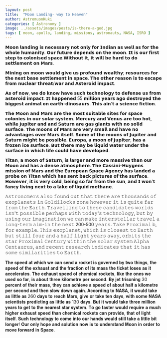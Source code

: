 ```yaml
---
layout: post
title:  "Moon Landing- way to Heaven"
author: AstromuonKuki
categories: [ Astronomy ]
image: ../assets/images/posts/is-there-a-god.jpg
tags: [ moon, apollo, landing, missions, astronauts, NASA, ISRO ]
---
```


𝗠𝗼𝗼𝗻 𝗹𝗮𝗻𝗱𝗶𝗻𝗴 𝗶𝘀 𝗻𝗲𝗰𝗲𝘀𝘀𝗮𝗿𝘆 𝗻𝗼𝘁 𝗼𝗻𝗹𝘆 𝗳𝗼𝗿 𝗜𝗻𝗱𝗶𝗮𝗻 𝗮𝘀 𝘄𝗲𝗹𝗹 𝗮𝘀 𝗳𝗼𝗿 𝘁𝗵𝗲 𝘄𝗵𝗼𝗹𝗲 𝗵𝘂𝗺𝗮𝗻𝗶𝘁𝘆. 𝗢𝘂𝗿 𝗳𝘂𝘁𝘂𝗿𝗲 𝗱𝗲𝗽𝗲𝗻𝗱𝘀 𝗼𝗻 𝘁𝗵𝗲 𝗺𝗼𝗼𝗻. 𝗜𝘁 𝗶𝘀 𝗼𝘂𝗿 𝗳𝗶𝗿𝘀𝘁 𝘀𝘁𝗲𝗽 𝘁𝗼 𝗰𝗼𝗹𝗼𝗻𝗶𝘀𝗲𝗱 𝘀𝗽𝗮𝗰𝗲.𝗪𝗶𝘁𝗵𝗼𝘂𝘁 𝗶𝘁, 𝗶𝘁 𝘄𝗶𝗹𝗹 𝗯𝗲 𝗵𝗮𝗿𝗱 𝘁𝗼 𝗱𝗼 𝘀𝗲𝘁𝘁𝗹𝗲𝗺𝗲𝗻𝘁 𝗼𝗻 𝗠𝗮𝗿𝘀.

𝗠𝗶𝗻𝗶𝗻𝗴 𝗼𝗻 𝗺𝗼𝗼𝗻 𝘄𝗼𝘂𝗹𝗱 𝗴𝗶𝘃𝗲 𝘂𝘀 𝗽𝗿𝗼𝗳𝗼𝘂𝗻𝗱 𝘄𝗲𝗮𝗹𝘁𝗵𝘆; 𝗿𝗲𝘀𝗼𝘂𝗿𝗰𝗲𝘀 𝗳𝗼𝗿 𝘁𝗵𝗲 𝗻𝗲𝘅𝘁 𝗯𝗮𝘀𝗲 𝘀𝗲𝘁𝘁𝗹𝗲𝗺𝗲𝗻𝘁 𝗶𝗻 𝘀𝗽𝗮𝗰𝗲. 𝗧𝗵𝗲 𝗼𝘁𝗵𝗲𝗿 𝗿𝗲𝗮𝘀𝗼𝗻 𝗶𝘀 𝘁𝗼 𝗲𝘀𝗰𝗮𝗽𝗲 𝗳𝗿𝗼𝗺 𝗻𝘂𝗰𝗹𝗲𝗮𝗿 𝘁𝗵𝗿𝗲𝗮𝘁/𝘄𝗮𝗿 𝗮𝗻𝗱 𝗔𝘀𝘁𝗲𝗿𝗼𝗶𝗱 𝗶𝗺𝗽𝗮𝗰𝘁.

𝗔𝘀 𝗼𝗳 𝗻𝗼𝘄, 𝘄𝗲 𝗱𝗼 𝗸𝗻𝗼𝘄 𝗵𝗮𝘃𝗲 𝘀𝘂𝗰𝗵 𝘁𝗲𝗰𝗵𝗻𝗼𝗹𝗼𝗴𝘆 𝘁𝗼 𝗱𝗲𝗳𝗲𝗻𝘀𝗲 𝘂𝘀 𝗳𝗿𝗼𝗺 𝗮𝘀𝘁𝗲𝗿𝗼𝗶𝗱 𝗶𝗺𝗽𝗮𝗰𝘁. 𝗜𝘁 𝗵𝗮𝗽𝗽𝗲𝗻𝗲𝗱 55 𝗺𝗶𝗹𝗹𝗶𝗼𝗻 𝘆𝗲𝗮𝗿𝘀 𝗮𝗴𝗼 𝗱𝗲𝘀𝘁𝗿𝗼𝘆𝗲𝗱 𝘁𝗵𝗲 𝗯𝗶𝗴𝗴𝗲𝘀𝘁 𝗮𝗻𝗶𝗺𝗮𝗹 𝗼𝗻 𝗲𝗮𝗿𝘁𝗵-𝗱𝗶𝗻𝗼𝘀𝗮𝘂𝗿𝘀. 𝗧𝗵𝗶𝘀 𝗮𝗶𝗻'𝘁 𝗮 𝘀𝗰𝗶𝗲𝗻𝗰𝗲 𝗳𝗶𝗰𝘁𝗶𝗼𝗻.

𝗧𝗵𝗲 𝗠𝗼𝗼𝗻 𝗮𝗻𝗱 𝗠𝗮𝗿𝘀 𝗮𝗿𝗲 𝘁𝗵𝗲 𝗺𝗼𝘀𝘁 𝘀𝘂𝗶𝘁𝗮𝗯𝗹𝗲 𝘀𝗶𝘁𝗲𝘀 𝗳𝗼𝗿 𝘀𝗽𝗮𝗰𝗲 𝗰𝗼𝗹𝗼𝗻𝗶𝗲𝘀 𝗶𝗻 𝗼𝘂𝗿 𝘀𝗼𝗹𝗮𝗿 𝘀𝘆𝘀𝘁𝗲𝗺. 𝗠𝗲𝗿𝗰𝘂𝗿𝘆 𝗮𝗻𝗱 𝗩𝗲𝗻𝘂𝘀 𝗮𝗿𝗲 𝘁𝗼𝗼 𝗵𝗼𝘁, 𝘄𝗵𝗶𝗹𝗲 𝗝𝘂𝗽𝗶𝘁𝗲𝗿 𝗮𝗻𝗱 𝗮𝗻𝗱 𝗦𝗮𝘁𝘂𝗿𝗻 𝗮𝗿𝗲 𝗴𝗮𝘀 𝗴𝗶𝗮𝗻𝘁𝘀 𝘄𝗶𝘁𝗵 𝗻𝗼 𝘀𝗼𝗹𝗶𝗱 𝘀𝘂𝗿𝗳𝗮𝗰𝗲. 𝗧𝗵𝗲 𝗺𝗼𝗼𝗻𝘀 𝗼𝗳 𝗠𝗮𝗿𝘀 𝗮𝗿𝗲 𝘃𝗲𝗿𝘆 𝘀𝗺𝗮𝗹𝗹 𝗮𝗻𝗱 𝗵𝗮𝘃𝗲 𝗻𝗼 𝗮𝗱𝘃𝗮𝗻𝘁𝗮𝗴𝗲𝘀 𝗼𝘃𝗲𝗿 𝗠𝗮𝗿𝘀 𝗶𝘁𝘀𝗲𝗹𝗳. 𝗦𝗼𝗺𝗲 𝗼𝗳 𝘁𝗵𝗲 𝗺𝗼𝗼𝗻𝘀 𝗼𝗳 𝗝𝘂𝗽𝗶𝘁𝗲𝗿 𝗮𝗻𝗱 𝗦𝗮𝘁𝘂𝗿𝗻 𝗺𝗶𝗴𝗵𝘁 𝗯𝗲 𝗽𝗼𝘀𝘀𝗶𝗯𝗹𝗲. 𝗘𝘂𝗿𝗼𝗽𝗮, 𝗮 𝗺𝗼𝗼𝗻 𝗼𝗳 𝗝𝘂𝗽𝗶𝘁𝗲𝗿, 𝗵𝗮𝘀 𝗮 𝗳𝗿𝗼𝘇𝗲𝗻 𝗶𝗰𝗲 𝘀𝘂𝗿𝗳𝗮𝗰𝗲. 𝗕𝘂𝘁 𝘁𝗵𝗲𝗿𝗲 𝗺𝗮𝘆 𝗯𝗲 𝗹𝗶𝗾𝘂𝗶𝗱 𝘄𝗮𝘁𝗲𝗿 𝘂𝗻𝗱𝗲𝗿 𝘁𝗵𝗲 𝘀𝘂𝗿𝗳𝗮𝗰𝗲 𝗶𝗻 𝘄𝗵𝗶𝗰𝗵 𝗹𝗶𝗳𝗲 𝗰𝗼𝘂𝗹𝗱 𝗵𝗮𝘃𝗲 𝗱𝗲𝘃𝗲𝗹𝗼𝗽𝗲𝗱.

𝗧𝗶𝘁𝗮𝗻, 𝗮 𝗺𝗼𝗼𝗻 𝗼𝗳 𝗦𝗮𝘁𝘂𝗿𝗻, 𝗶𝘀 𝗹𝗮𝗿𝗴𝗲𝗿 𝗮𝗻𝗱 𝗺𝗼𝗿𝗲 𝗺𝗮𝘀𝘀𝗶𝘃𝗲 𝘁𝗵𝗮𝗻 𝗼𝘂𝗿 𝗠𝗼𝗼𝗻 𝗮𝗻𝗱 𝗵𝗮𝘀 𝗮 𝗱𝗲𝗻𝘀𝗲 𝗮𝘁𝗺𝗼𝘀𝗽𝗵𝗲𝗿𝗲. 𝗧𝗵𝗲 𝗖𝗮𝘀𝘀𝗶𝗻𝗶-𝗛𝘂𝘆𝗴𝗲𝗻𝘀 𝗺𝗶𝘀𝘀𝗶𝗼𝗻 𝗼𝗳 𝗠𝗮𝗿𝘀 𝗮𝗻𝗱 𝘁𝗵𝗲 𝗘𝘂𝗿𝗼𝗽𝗲𝗮𝗻 𝗦𝗽𝗮𝗰𝗲 𝗔𝗴𝗲𝗻𝗰𝘆 𝗵𝗮𝘀 𝗹𝗮𝗻𝗱𝗲𝗱 𝗮 𝗽𝗿𝗼𝗯𝗲 𝗼𝗻 𝗧𝗶𝘁𝗮𝗻 𝘄𝗵𝗶𝗰𝗵 𝗵𝗮𝘀 𝘀𝗲𝗻𝘁 𝗯𝗮𝗰𝗸 𝗽𝗶𝗰𝘁𝘂𝗿𝗲𝘀 𝗼𝗳 𝘁𝗵𝗲 𝘀𝘂𝗿𝗳𝗮𝗰𝗲. 𝗛𝗼𝘄𝗲𝘃𝗲𝗿, 𝗶𝘁 𝗶𝘀 𝘃𝗲𝗿𝘆 𝗰𝗼𝗹𝗱, 𝗯𝗲𝗶𝗻𝗴 𝘀𝗼 𝗳𝗮𝗿 𝗳𝗿𝗼𝗺 𝘁𝗵𝗲 𝘀𝘂𝗻, 𝗮𝗻𝗱 𝗜 𝘄𝗼𝗻'𝘁 𝗳𝗮𝗻𝗰𝘆 𝗹𝗶𝘃𝗶𝗻𝗴 𝗻𝗲𝘅𝘁 𝘁𝗼 𝗮 𝗹𝗮𝗸𝗲 𝗼𝗳 𝗹𝗶𝗾𝘂𝗶𝗱 𝗺𝗲𝘁𝗵𝗮𝗻𝗲.

𝙰𝚜𝚝𝚛𝚘𝚗𝚘𝚖𝚎𝚛𝚜 𝚊𝚕𝚜𝚘 𝚏𝚘𝚞𝚗𝚍 𝚘𝚞𝚝 𝚝𝚑𝚊𝚝 𝚝𝚑𝚎𝚛𝚎 𝚊𝚛𝚎 𝚝𝚑𝚘𝚞𝚜𝚊𝚗𝚍𝚜 𝚘𝚏 𝚎𝚡𝚘𝚙𝚕𝚊𝚗𝚎𝚝𝚜 𝚒𝚗 𝙶𝚘𝚕𝚍𝚒𝚕𝚘𝚌𝚔𝚜 𝚣𝚘𝚗𝚎 𝚑𝚘𝚠𝚎𝚟𝚎𝚛 𝚒𝚝 𝚒𝚜 𝚚𝚞𝚒𝚝𝚎 𝚏𝚊𝚛 𝚏𝚛𝚘𝚖 𝚝𝚑𝚎 𝙴𝚊𝚛𝚝𝚑. 𝚃𝚛𝚊𝚟𝚎𝚕𝚕𝚒𝚗𝚐 𝚝𝚘 𝚝𝚑𝚎𝚜𝚎 𝚌𝚊𝚗𝚍𝚒𝚍𝚊𝚝𝚎𝚜 𝚠𝚘𝚛𝚕𝚍𝚜 𝚒𝚜𝚗'𝚝 𝚙𝚘𝚜𝚜𝚒𝚋𝚕𝚎 𝚙𝚎𝚛𝚑𝚊𝚙𝚜 𝚠𝚒𝚝𝚑 𝚝𝚘𝚍𝚊𝚢'𝚜 𝚝𝚎𝚌𝚑𝚗𝚘𝚕𝚘𝚐𝚢, 𝚋𝚞𝚝 𝚋𝚢 𝚞𝚜𝚒𝚗𝚐 𝚘𝚞𝚛 𝚒𝚖𝚊𝚐𝚒𝚗𝚊𝚝𝚒𝚘𝚗 𝚠𝚎 𝚌𝚊𝚗 𝚖𝚊𝚔𝚎 𝚒𝚗𝚝𝚎𝚛𝚜𝚝𝚎𝚕𝚕𝚊𝚛 𝚝𝚛𝚊𝚟𝚎𝚕 𝚊 𝚕𝚘𝚗𝚐-𝚝𝚎𝚛𝚖 𝚊𝚒𝚖-𝚒𝚗 𝚝𝚑𝚎 𝚗𝚎𝚡𝚝 200-500 𝚢𝚎𝚊𝚛𝚜. 𝚃𝚊𝚔𝚎 𝙿𝚛𝚘𝚡𝚒𝚖𝚊𝚕 𝚋, 𝚏𝚘𝚛 𝚎𝚡𝚊𝚖𝚙𝚕𝚎. 𝚃𝚑𝚒𝚜 𝚎𝚡𝚘𝚙𝚕𝚊𝚗𝚎𝚝, 𝚠𝚑𝚒𝚌𝚑 𝚒𝚜 𝚌𝚕𝚘𝚜𝚎𝚜𝚝 𝚝𝚘 𝙴𝚊𝚛𝚝𝚑 𝚋𝚞𝚝 𝚜𝚝𝚒𝚕𝚕 𝚏𝚘𝚞𝚛 𝚊𝚗𝚍 𝚊 𝚑𝚊𝚕𝚏 𝚕𝚒𝚐𝚑𝚝 𝚢𝚎𝚊𝚛𝚜 𝚊𝚠𝚊𝚢, 𝚘𝚛𝚋𝚒𝚝𝚜 𝚝𝚑𝚎 𝚜𝚝𝚊𝚛 𝙿𝚛𝚘𝚡𝚒𝚖𝚊𝚕 𝙲𝚎𝚗𝚝𝚞𝚛𝚢 𝚠𝚒𝚝𝚑𝚒𝚗 𝚝𝚑𝚎 𝚜𝚘𝚕𝚊𝚛 𝚜𝚢𝚜𝚝𝚎𝚖 𝙰𝚕𝚙𝚑𝚊 𝙲𝚎𝚗𝚝𝚊𝚞𝚛𝚞𝚜, 𝚊𝚗𝚍 𝚛𝚎𝚌𝚎𝚗𝚝 𝚛𝚎𝚜𝚎𝚊𝚛𝚌𝚑 𝚒𝚗𝚍𝚒𝚌𝚊𝚝𝚎𝚜 𝚝𝚑𝚊𝚝 𝚒𝚝 𝚑𝚊𝚜 𝚜𝚘𝚖𝚎 𝚜𝚒𝚖𝚒𝚕𝚊𝚛𝚒𝚝𝚒𝚎𝚜 𝚝𝚘 𝙴𝚊𝚛𝚝𝚑.

𝐓𝐡𝐞 𝐬𝐩𝐞𝐞𝐝 𝐚𝐭 𝐰𝐡𝐢𝐜𝐡 𝐰𝐞 𝐜𝐚𝐧 𝐬𝐞𝐧𝐝 𝐚 𝐫𝐨𝐜𝐤𝐞𝐭 𝐢𝐬 𝐠𝐨𝐯𝐞𝐫𝐧𝐞𝐝 𝐛𝐲 𝐭𝐰𝐨 𝐭𝐡𝐢𝐧𝐠𝐬, 𝐭𝐡𝐞 𝐬𝐩𝐞𝐞𝐝 𝐨𝐟 𝐭𝐡𝐞 𝐞𝐱𝐡𝐚𝐮𝐬𝐭 𝐚𝐧𝐝 𝐭𝐡𝐞 𝐟𝐫𝐚𝐜𝐭𝐢𝐨𝐧 𝐨𝐟 𝐢𝐭𝐬 𝐦𝐚𝐬𝐬 𝐭𝐡𝐞 𝐭𝐢𝐜𝐤𝐞𝐭 𝐥𝐨𝐬𝐞𝐬 𝐚𝐬 𝐢𝐭 𝐚𝐜𝐜𝐞𝐥𝐞𝐫𝐚𝐭𝐞𝐬. 𝐓𝐡𝐞 𝐞𝐱𝐡𝐚𝐮𝐬𝐭 𝐬𝐩𝐞𝐞𝐝 𝐨𝐟 𝐜𝐡𝐞𝐦𝐢𝐜𝐚𝐥 𝐫𝐨𝐜𝐤𝐞𝐭𝐬, 𝐥𝐢𝐤𝐞 𝐭𝐡𝐞 𝐨𝐧𝐞𝐬 𝐰𝐞 𝐮𝐬𝐞𝐝 𝐬𝐨 𝐟𝐚𝐫, 𝐢𝐬 𝐚𝐛𝐨𝐮𝐭 𝐭𝐡𝐫𝐞𝐞 𝐤𝐢𝐥𝐨𝐦𝐞𝐭𝐫𝐞 𝐩𝐞𝐫 𝐬𝐞𝐜𝐨𝐧𝐝. 𝐁𝐲 𝐣𝐞𝐭 𝐭𝐫𝐢𝐬𝐨𝐧𝐢𝐧𝐠 30 𝐩𝐞𝐫𝐜𝐞𝐧𝐭 𝐨𝐟 𝐭𝐡𝐞𝐢𝐫 𝐦𝐚𝐬𝐬, 𝐭𝐡𝐞𝐲 𝐜𝐚𝐧 𝐚𝐜𝐡𝐢𝐞𝐯𝐞 𝐚 𝐬𝐩𝐞𝐞𝐝 𝐨𝐟 𝐚𝐛𝐨𝐮𝐭 𝐡𝐚𝐥𝐟 𝐚 𝐤𝐢𝐥𝐨𝐦𝐞𝐭𝐫𝐞 𝐩𝐞𝐫 𝐬𝐞𝐜𝐨𝐧𝐝 𝐚𝐧𝐝 𝐭𝐡𝐞𝐧 𝐬𝐥𝐨𝐰 𝐝𝐨𝐰𝐧 𝐚𝐠𝐚𝐢𝐧. 𝐀𝐜𝐜𝐨𝐫𝐝𝐢𝐧𝐠 𝐭𝐨 𝐍𝐀𝐒𝐀, 𝐢𝐭 𝐰𝐨𝐮𝐥𝐝 𝐭𝐚𝐤𝐞 𝐚𝐬 𝐥𝐢𝐭𝐭𝐥𝐞 𝐚𝐬 260 𝐝𝐚𝐲𝐬 𝐭𝐨 𝐫𝐞𝐚𝐜𝐡 𝐌𝐚𝐫𝐬, 𝐠𝐢𝐯𝐞 𝐨𝐫 𝐭𝐚𝐤𝐞 𝐭𝐞𝐧 𝐝𝐚𝐲𝐬, 𝐰𝐢𝐭𝐡 𝐬𝐨𝐦𝐞 𝐍𝐀𝐒𝐀 𝐬𝐜𝐢𝐞𝐧𝐭𝐢𝐬𝐭𝐬 𝐩𝐫𝐞𝐝𝐢𝐜𝐭𝐢𝐧𝐠 𝐚𝐬 𝐥𝐢𝐭𝐭𝐥𝐞 𝐚𝐬 130 𝐝𝐚𝐲𝐬. 𝐁𝐮𝐭 𝐢𝐭 𝐰𝐨𝐮𝐥𝐝 𝐭𝐚𝐤𝐞 𝐭𝐡𝐫𝐞𝐞 𝐦𝐢𝐥𝐥𝐢𝐨𝐧 𝐲𝐞𝐚𝐫𝐬 𝐭𝐨 𝐠𝐞𝐭 𝐭𝐨 𝐭𝐡𝐞 𝐧𝐞𝐚𝐫𝐞𝐬𝐭 𝐬𝐭𝐚𝐫 𝐬𝐲𝐬𝐭𝐞𝐦. 𝐓𝐨 𝐠𝐨 𝐟𝐚𝐬𝐭𝐞𝐫 𝐰𝐨𝐮𝐥𝐝 𝐫𝐞𝐪𝐮𝐢𝐫𝐞 𝐚 𝐦𝐮𝐜𝐡 𝐡𝐢𝐠𝐡𝐞𝐫 𝐞𝐱𝐡𝐚𝐮𝐬𝐭 𝐬𝐩𝐞𝐞𝐝 𝐭𝐡𝐚𝐧 𝐜𝐡𝐞𝐦𝐢𝐜𝐚𝐥 𝐫𝐨𝐜𝐤𝐞𝐭𝐬 𝐜𝐚𝐧 𝐩𝐫𝐨𝐯𝐢𝐝𝐞, 𝐭𝐡𝐚𝐭 𝐨𝐟 𝐥𝐢𝐠𝐡𝐭 𝐢𝐭𝐬𝐞𝐥𝐟. 𝐒𝐮𝐜𝐡 𝐭𝐞𝐜𝐡𝐧𝐨𝐥𝐨𝐠𝐲 𝐭𝐨 𝐜𝐨𝐦𝐞 𝐢𝐧𝐭𝐨 𝐨𝐮𝐫 𝐡𝐚𝐧𝐝𝐬 𝐰𝐨𝐮𝐥𝐝 𝐬𝐭𝐢𝐥𝐥 𝐭𝐚𝐤𝐞 𝐚 𝐥𝐢𝐭𝐭𝐥𝐞 𝐛𝐢𝐭 𝐥𝐨𝐧𝐠𝐞𝐫! 𝐎𝐮𝐫 𝐨𝐧𝐥𝐲 𝐡𝐨𝐩𝐞 𝐚𝐧𝐝 𝐬𝐨𝐥𝐮𝐭𝐢𝐨𝐧 𝐧𝐨𝐰 𝐢𝐬 𝐭𝐨 𝐮𝐧𝐝𝐞𝐫𝐬𝐭𝐚𝐧𝐝 𝐌𝐨𝐨𝐧 𝐢𝐧 𝐨𝐫𝐝𝐞𝐫 𝐭𝐨 𝐦𝐨𝐯𝐞 𝐟𝐨𝐫𝐰𝐚𝐫𝐝 𝐢𝐧 𝐒𝐩𝐚𝐜𝐞.
